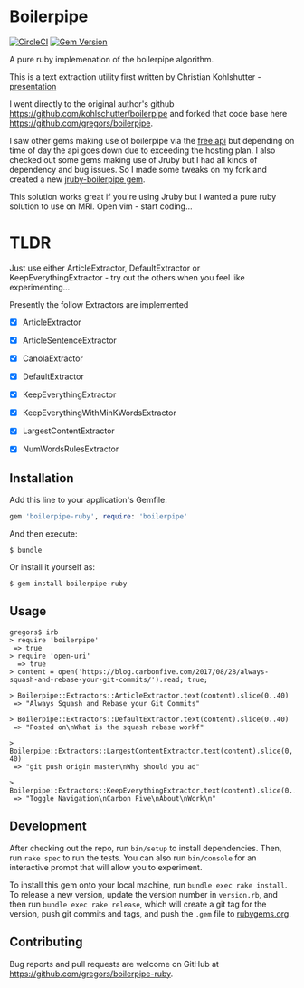 # Boilerpipe

[![CircleCI](https://circleci.com/gh/gregors/boilerpipe-ruby/tree/master.svg?style=shield)](https://circleci.com/gh/gregors/boilerpipe-ruby/tree/master)
[![Gem Version](https://badge.fury.io/rb/boilerpipe-ruby.svg)](https://badge.fury.io/rb/boilerpipe-ruby)

A pure ruby implemenation of the boilerpipe algorithm.

This is a text extraction utility first written by Christian Kohlshutter - [presentation](http://videolectures.net/wsdm2010_kohlschutter_bdu/)

I went directly to the original author's github https://github.com/kohlschutter/boilerpipe and forked that code base here https://github.com/gregors/boilerpipe.

I saw other gems making use of boilerpipe via the [free api](http://boilerpipe-web.appspot.com) but depending on time of day the api goes down due to exceeding the hosting plan. I also checked out some gems making use of Jruby but I had all kinds of dependency and bug issues. So I made some tweaks on my fork and created a new [jruby-boilerpipe gem](https://rubygems.org/gems/jruby-boilerpipe).

This solution works great if you're using Jruby but I wanted a pure ruby solution to use on MRI. Open vim - start coding...

# TLDR

Just use either ArticleExtractor, DefaultExtractor or KeepEverythingExtractor - try out the others when you feel like experimenting...

Presently the follow Extractors are implemented
* [x] ArticleExtractor
* [x] ArticleSentenceExtractor
* [x] CanolaExtractor
* [x] DefaultExtractor
* [x] KeepEverythingExtractor
* [x] KeepEverythingWithMinKWordsExtractor
* [x] LargestContentExtractor
* [x] NumWordsRulesExtractor


## Installation

Add this line to your application's Gemfile:

```ruby
gem 'boilerpipe-ruby', require: 'boilerpipe'
```

And then execute:

    $ bundle

Or install it yourself as:

    $ gem install boilerpipe-ruby

## Usage

    gregors$ irb
    > require 'boilerpipe'
     => true
    > require 'open-uri'
      => true
    > content = open('https://blog.carbonfive.com/2017/08/28/always-squash-and-rebase-your-git-commits/').read; true;
    
    > Boilerpipe::Extractors::ArticleExtractor.text(content).slice(0..40)
     => "Always Squash and Rebase your Git Commits" 
    
    > Boilerpipe::Extractors::DefaultExtractor.text(content).slice(0..40)
     => "Posted on\nWhat is the squash rebase workf"
    
    > Boilerpipe::Extractors::LargestContentExtractor.text(content).slice(0, 40)
     => "git push origin master\nWhy should you ad"
    
    > Boilerpipe::Extractors::KeepEverythingExtractor.text(content).slice(0..40)
     => "Toggle Navigation\nCarbon Five\nAbout\nWork\n"

## Development

After checking out the repo, run `bin/setup` to install dependencies. Then, run `rake spec` to run the tests. You can also run `bin/console` for an interactive prompt that will allow you to experiment.

To install this gem onto your local machine, run `bundle exec rake install`. To release a new version, update the version number in `version.rb`, and then run `bundle exec rake release`, which will create a git tag for the version, push git commits and tags, and push the `.gem` file to [rubygems.org](https://rubygems.org).

## Contributing

Bug reports and pull requests are welcome on GitHub at https://github.com/gregors/boilerpipe-ruby.

